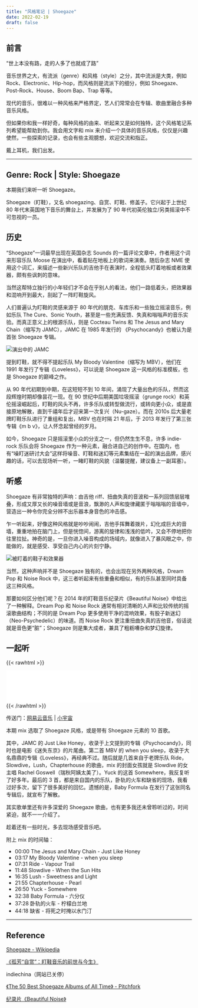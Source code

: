 ```yaml
---
title: "风格笔记 | Shoegaze"
date: 2022-02-19
draft: false
---
```


## 前言

“世上本没有路，走的人多了也就成了路”

音乐世界之大，有流派（genre）和风格（style）之分，其中流派是大类，例如 Rock、Electronic、Hip-hop，而风格则是流派下的细分，例如 Shoegaze、Post-Rock、House、Boom Bap、Trap 等等。

现代的音乐，很难以一种风格来严格界定，艺人们常常会在专辑、歌曲里融合多种音乐风格。

但如果你和我一样好奇，每种风格的由来、听起来又是如何独特，这个风格笔记系列希望能帮助到你。我会用文字和 mix 来介绍一个具体的音乐风格，仅仅是兴趣使然，一些探索的记录，也会有些主观臆想，欢迎交流和指正。

戴上耳机，我们出发。

---

##  Genre: Rock | Style: Shoegaze

本期我们来听一听 Shoegaze。

Shoegaze（盯鞋），又名 shoegazing、自赏、盯鞋、修盖子。它兴起于上世纪 80 年代末英国地下音乐的舞台上，并发展为了 90 年代初英伦独立/另类摇滚中不可忽视的一员。

## 历史

“Shoegaze”一词最早出现在英国杂志 Sounds 的一篇评论文章中，作者用这个词来形容乐队 Moose 在演出中，看着贴在地板上的歌词来演奏。随后杂志 NME 使用这个词汇，来描述一些新兴乐队的吉他手在表演时，全程低头盯着地板或者效果器，颇有些讽刺的意味。

当然这帮特立独行的小年轻们才不会在乎别人的看法，他们一路低着头，把效果器和混响开到最大，刮起了一阵盯鞋旋风。

人们普遍认为盯鞋的灵感来源于 80 年代的朋克、车库乐和一些独立摇滚音乐，例如乐队 The Cure、Sonic Youth，甚至是一些充满反馈、失真和嗡嗡声的音乐实验。而真正意义上的根源乐队，则是 Cocteau Twins 和 The Jesus and Mary Chain（缩写为 JAMC），JAMC 在 1985 年发行的 《Psychocandy》也被认为是首张 Shoegaze 专辑。

![演出中的 JAMC](https://img.gejiba.com/images/064311869692ad5bf3bbd55fb1a06d81.jpg)

提到盯鞋，就不得不提起乐队 My Bloody Valentine（缩写为 MBV），他们在 1991 年发行了专辑《Loveless》，可以说是 Shoegaze 这一风格的标准模板，也是 Shoegaze 的巅峰之作。

从 90 年代初期到中期，在这短短不到 10 年间，涌现了大量出色的乐队，然而这段辉煌时期却像昙花一现。在 90 世纪中后期美国垃圾摇滚（grunge rock）和英伦摇滚崛起后，盯鞋的风头不再，许多乐队或转型做流行，或转向更小众，或是直接原地解散，直到千禧年后才迎来第一次复兴（Nu-gaze）。而在 2010s 后大量老牌盯鞋乐队进行了重组和复出，MBV 也在时隔 21 年后，于 2013 年发行了第三张专辑《m b v》，让人怀念起曾经的岁月。

如今，Shoegaze 只是摇滚里小众的分支之一，但仍然生生不息，许多 indie-rock 乐队会将 Shoegaze 作为一种元素，融合进自己的创作中。在国内，也有“噪盯迷研讨大会”这样将噪音、盯鞋和迷幻等元素集结在一起的演出品牌，感兴趣的话，可以去现场听一听，一睹盯鞋的风貌（温馨提醒，建议备上一副耳塞）。

## 听感

Shoegaze 有非常独特的声响：由吉他 riff、扭曲失真的音波和一系列回馈层层堆叠，形成又厚又长的噪音墙或是音浪，飘渺的人声和旋律藏匿于嗡嗡嗡的音墙中，营造出一种令你完全分辨不出乐器本身音色的冲击感。

乍一听起来，好像这种风格就是吵吵闹闹，吉他手挥舞着拨片，幻化成巨大的音墙，重重地拍在脑门上，但是恍惚间，游离的旋律和浅浅的低吟，又会不停地把你往里拉扯。神奇的是，一旦你进入噪音构成的场域内，就像进入了暴风眼之中，你能做的，就是感受、享受自己内心的片刻宁静。

![被盯着的鞋子和效果器](https://img.gejiba.com/images/2d981ff19d474c6d815cb660347ecea4.png)

当然，这种声响并不是 Shoegaze 独有的，也会出现在另外两种风格，Dream Pop 和 Noise Rock 中，这三者听起来有些重叠和相似，有的乐队甚至同时具备这三种风格。

那要如何区分他们呢？在 2014 年的盯鞋音乐纪录片《Beautiful Noise》中给出了一种解释。Dream Pop 和 Noise Rock 通常有相对清晰的人声和比较传统的摇滚歌曲结构；不同的是 Dream Pop 更多使用干净的混响效果，有股子新迷幻（Neo-Psychedelic）的味道。而 Noise Rock 更注重扭曲失真的吉他音，俗话说就是音色更“脏”；Shoegaze 则是集大成者，兼具了粗粝嘈杂和梦幻旋律。

## 一起听

{{< rawhtml >}}
<iframe frameborder="no" border="0" marginwidth="0" marginheight="0" width=500 height=86 src="//music.163.com/outchain/player?type=3&id=2498427621&auto=1&height=66"></iframe>
{{< /rawhtml >}}

传送门：[网易云音乐](http://music.163.com/dj?id=2498427621) | [小宇宙](https://www.xiaoyuzhoufm.com/episodes/62110cc642107d36fefdf7fd)

本期 mix 选取了 Shoegaze 风格，或是带有 Shoegaze 元素的 10 首歌。

其中，JAMC 的 Just Like Honey，收录于上文提到的专辑《Psychocandy》，同时也是电影《迷失东京》的片尾曲。第二首 MBV 的 when you sleep，收录于大名鼎鼎的专辑《Loveless》，再经典不过。随后就是几首来自于老牌乐队 Ride，Slowdive，Lush，Chapterhouse 的歌曲，mix 的封面女孩就是 Slowdive 的女主唱 Rachel Goswell（瑞秋阿姨太美了）。Yuck 的这首 Somewhere，我反复听了好多年。最后的 3 首，都是来自国内的乐队，卧轨的火车和缺省的现场，我看过好多次，留下了很多美好的回忆。遗憾的是，Baby Formula 在发行了这张同名专辑后，就宣布了解散。

其实歌单里还有许多深爱的 Shoegaze 歌曲，也有更多我还未曾聆听过的，时间紧迫，就不一一介绍了。

趁着还有一些时光，多去现场感受音乐吧。

附上 mix 的时间轴：

- 00:00 The Jesus and Mary Chain - Just Like Honey
- 03:17 My Bloody Valentine - when you sleep
- 07:31 Ride - Vapour Trail
- 11:48 Slowdive - When the Sun Hits
- 16:35 Lush - Sweetness and Light
- 21:55 Chapterhouse - Pearl
- 26:50 Yuck - Somewhere
- 32:38 Baby Formula - 六分仪
- 37:28 卧轨的火车 - 柠檬白兰地
- 44:18 缺省 - 将死之时掩以水门汀

---

## Reference

[Shoegaze - Wikipedia](https://en.wikipedia.org/wiki/Shoegaze)

[《孤芳“自赏”：盯鞋音乐的前世与今生》](https://www.gcores.com/articles/121368)

indiechina（网站已关停）

[《The 50 Best Shoegaze Albums of All Time》 - Pitchfork](https://pitchfork.com/features/lists-and-guides/9966-the-50-best-shoegaze-albums-of-all-time/)

[纪录片《Beautiful Noise》](https://www.bilibili.com/video/BV1Js411w7Rm)
